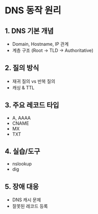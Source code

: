 # DNS 동작 원리

## 1. DNS 기본 개념
- Domain, Hostname, IP 관계
- 계층 구조 (Root → TLD → Authoritative)

## 2. 질의 방식
- 재귀 질의 vs 반복 질의
- 캐싱 & TTL

## 3. 주요 레코드 타입
- A, AAAA
- CNAME
- MX
- TXT

## 4. 실습/도구
- nslookup
- dig

## 5. 장애 대응
- DNS 캐시 문제
- 잘못된 레코드 등록

